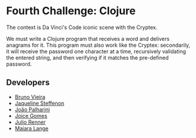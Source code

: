 # Fourth Challenge: Clojure
The context is Da Vinci's Code iconic scene with the Cryptex. 

We must write a Clojure program that receives a word and delivers anagrams for it. This program must also work like the Cryptex: secondarily, it will receive the password one character at a time, recursively validating the entered string, and then verifying if it matches the pre-defined password.

## Developers
* [Bruno Vieira](github.com/brunovieira97)
* [Jaqueline Steffenon](github.com/Jaquelineds)
* [João Palharini](github.com/jpalharini)
* [Joice Gomes](github.com/joicecg)
* [Julio Renner](github.com/asuha)
* [Maiara Lange](github.com/maiaralange)
